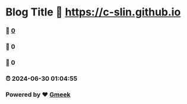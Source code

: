 # Blog Title :link: https://c-slin.github.io 
### :page_facing_up: [0](https://c-slin.github.io/tag.html) 
### :speech_balloon: 0 
### :hibiscus: 0 
### :alarm_clock: 2024-06-30 01:04:55 
### Powered by :heart: [Gmeek](https://github.com/Meekdai/Gmeek)
